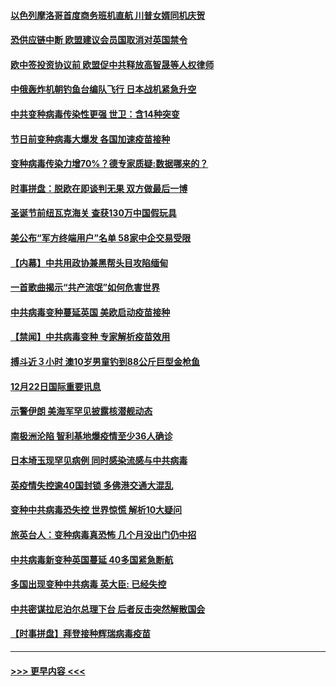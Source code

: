 #### [以色列摩洛哥首度商务班机直航 川普女婿同机庆贺](../pages/prog202/a103016191.md?t=12231351) 
#### [恐供应链中断 欧盟建议会员国取消对英国禁令](../pages/prog202/a103016179.md?t=12231351) 
#### [欧中签投资协议前 欧盟促中共释放高智晟等人权律师](../pages/prog202/a103016173.md?t=12231351) 
#### [中俄轰炸机朝钓鱼台编队飞行 日本战机紧急升空](../pages/prog202/a103016154.md?t=12231351) 
#### [中共变种病毒传染性更强 世卫：含14种突变](../pages/prog202/a103016119.md?t=12231351) 
#### [节日前变种病毒大爆发 各国加速疫苗接种](../pages/prog202/a103016078.md?t=12231351) 
#### [变种病毒传染力增70%？德专家质疑:数据哪来的？](../pages/prog202/a103015990.md?t=12231351) 
#### [时事拼盘：脱欧在即谈判无果 双方做最后一博](../pages/prog202/a103016026.md?t=12231351) 
#### [圣诞节前纽瓦克海关 查获130万中国假玩具](../pages/prog202/a103015977.md?t=12231351) 
#### [美公布“军方终端用户”名单 58家中企交易受限](../pages/prog202/a103015805.md?t=12231351) 
#### [【内幕】中共用政协兼黑帮头目攻陷缅甸](../pages/prog202/a103015868.md?t=12231351) 
#### [一首歌曲揭示“共产流氓”如何危害世界](../pages/prog202/a103015846.md?t=12231351) 
#### [中共病毒变种蔓延英国 美欧启动疫苗接种](../pages/prog202/a103015830.md?t=12231351) 
#### [【禁闻】中共病毒变种 专家解析疫苗效用](../pages/prog202/a103015823.md?t=12231351) 
#### [搏斗近３小时 澳10岁男童钓到88公斤巨型金枪鱼](../pages/prog202/a103015735.md?t=12231351) 
#### [12月22日国际重要讯息](../pages/prog202/a103015662.md?t=12231351) 
#### [示警伊朗 美海军罕见披露核潜舰动态](../pages/prog202/a103015568.md?t=12231351) 
#### [南极洲沦陷 智利基地爆疫情至少36人确诊](../pages/prog202/a103015559.md?t=12231351) 
#### [日本埼玉现罕见病例 同时感染流感与中共病毒](../pages/prog202/a103015555.md?t=12231351) 
#### [英疫情失控逾40国封锁 多佛港交通大混乱](../pages/prog202/a103015416.md?t=12231351) 
#### [变种中共病毒恐失控 世界惊慌 解析10大疑问](../pages/prog202/a103015397.md?t=12231351) 
#### [旅英台人：变种病毒真恐怖 几个月没出门仍中招](../pages/prog202/a103015267.md?t=12231351) 
#### [中共病毒新变种英国蔓延 40多国紧急断航](../pages/prog202/a103015292.md?t=12231351) 
#### [多国出现变种中共病毒 英大臣: 已经失控](../pages/prog202/a103015227.md?t=12231351) 
#### [中共密谋拉尼泊尔总理下台 后者反击突然解散国会](../pages/prog202/a103015208.md?t=12231351) 
#### [【时事拼盘】拜登接种辉瑞病毒疫苗](../pages/prog202/a103015238.md?t=12231351) 

----
#### [ >>> 更早内容 <<< ](../indexes/prog202-earlier.md)
